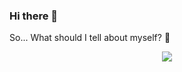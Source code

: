 ### Hi there 👋

So... What should I tell about myself? 🤔



<p align="center"><img src="https://github-readme-stats.vercel.app/api?username=xblack-shadow&show_icons=true&hide_border=true&count_private=true&bg_color=2f2f2f&title_color=fff&text_color=39ff14&icon_color=39ff14" /></p>


<!--
Here are some ideas to get you started:

- 🔭 I’m currently working on ...

- 👯 I’m looking to collaborate on ...
- 🤔 I’m looking for help with ...
- 💬 Ask me about ...
- 📫 How to reach me: ...
- 😄 Pronouns: ...
- ⚡ Fun fact: ...
-->
